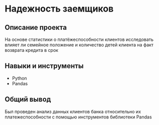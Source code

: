# Надежность заемщиков

## Описание проекта
На основе статистики о платёжеспособности клиентов исследовать влияет ли семейное положение и количество детей клиента на факт возврата кредита в срок

## Навыки и инструменты
- Python
- Pandas

## Общий вывод
Был проведен анализ данных клиентов банка относительно их платежеспособности с помощью инструментов библиотеки Pandas